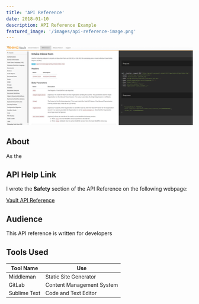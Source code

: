 ```yaml
---
title: 'API Reference'
date: 2018-01-10
description: API Reference Example 
featured_image: '/images/api-reference-image.png'
---
```


![](/images/api-reference-image.png)

## About

As the

## API Help Link

I wrote the **Safety** section of the API Reference on the following webpage:

<a href="https://developer.veevavault.com/api/22.1/#safety">Vault API Reference</a>

## Audience

This API reference is written for developers

## Tools Used 

<table>
	<thead>
		<tr>
			<th>Tool Name</th>
			<th>Use</th>
		</tr>
	</thead>
	<tbody>
		<tr>
			<td>Middleman</td>
			<td>Static Site Generator</td>
		</tr>
		<tr>
			<td>GitLab</td>
			<td>Content Management System</td>
		</tr>
		<tr>
			<td>Sublime Text</td>
			<td>Code and Text Editor</td>
		</tr>
	</tbody>
</table>